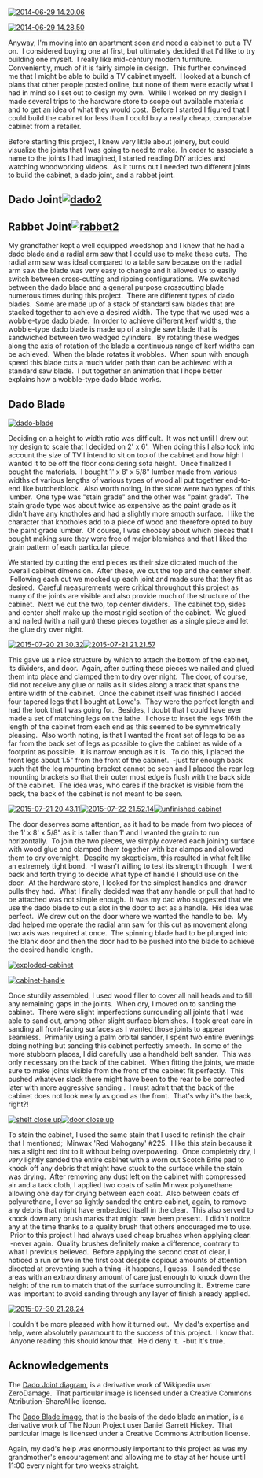 [![2014-06-29 14.20.06](http://codyalantaylor.com/wp-content/uploads/2015/08/2014-06-29-14.20.06.jpg)](http://codyalantaylor.com/wp-content/uploads/2015/08/2014-06-29-14.20.06.jpg)

[![2014-06-29 14.28.50](http://codyalantaylor.com/wp-content/uploads/2015/08/2014-06-29-14.28.50.jpg)](http://codyalantaylor.com/wp-content/uploads/2015/08/2014-06-29-14.28.50.jpg)

Anyway, I'm moving into an apartment soon and need a cabinet to put a TV on.  I considered buying one at first, but ultimately decided that I'd like to try building one myself.  I really like mid-century modern furniture. Conveniently, much of it is fairly simple in design.  This further convinced me that I might be able to build a TV cabinet myself.  I looked at a bunch of plans that other people posted online, but none of them were exactly what I had in mind so I set out to design my own.  While I worked on my design I made several trips to the hardware store to scope out available materials and to get an idea of what they would cost.  Before I started I figured that I could build the cabinet for less than I could buy a really cheap, comparable cabinet from a retailer.

Before starting this project, I knew very little about joinery, but could visualize the joints that I was going to need to make.  In order to associate a name to the joints I had imagined, I started reading DIY articles and watching woodworking videos.  As it turns out I needed two different joints to build the cabinet, a dado joint, and a rabbet joint.


## Dado Joint[![dado2](http://codyalantaylor.com/wp-content/uploads/2015/08/dado2.svg)](http://codyalantaylor.com/wp-content/uploads/2015/08/dado2.svg)





## Rabbet Joint[![rabbet2](http://codyalantaylor.com/wp-content/uploads/2015/08/rabbet2.svg)](http://codyalantaylor.com/wp-content/uploads/2015/08/rabbet2.svg)


My grandfather kept a well equipped woodshop and I knew that he had a dado blade and a radial arm saw that I could use to make these cuts.  The radial arm saw was ideal compared to a table saw because on the radial arm saw the blade was very easy to change and it allowed us to easily switch between cross-cutting and ripping configurations.  We switched between the dado blade and a general purpose crosscutting blade numerous times during this project.  There are different types of dado blades.  Some are made up of a stack of standard saw blades that are stacked together to achieve a desired width.  The type that we used was a wobble-type dado blade.  In order to achieve different kerf widths, the wobble-type dado blade is made up of a single saw blade that is sandwiched between two wedged cylinders.  By rotating these wedges along the axis of rotation of the blade a continuous range of kerf widths can be achieved.  When the blade rotates it wobbles.  When spun with enough speed this blade cuts a much wider path than can be achieved with a standard saw blade.  I put together an animation that I hope better explains how a wobble-type dado blade works.


## Dado Blade


[![dado-blade](http://codyalantaylor.com/wp-content/uploads/2015/08/dado-blade.gif)](http://codyalantaylor.com/wp-content/uploads/2015/08/dado-blade.gif)



Deciding on a height to width ratio was difficult.  It was not until I drew out my design to scale that I decided on 2' x 6'.  When doing this I also took into account the size of TV I intend to sit on top of the cabinet and how high I wanted it to be off the floor considering sofa height.  Once finalized I bought the materials.  I bought 1' x 8' x 5/8" lumber made from various widths of various lengths of various types of wood all put together end-to-end like butcherblock.  Also worth noting, in the store were two types of this lumber.  One type was "stain grade" and the other was "paint grade".  The stain grade type was about twice as expensive as the paint grade as it didn't have any knotholes and had a slightly more smooth surface.  I like the character that knotholes add to a piece of wood and therefore opted to buy the paint grade lumber.  Of course, I was choosey about which pieces that I bought making sure they were free of major blemishes and that I liked the grain pattern of each particular piece.

We started by cutting the end pieces as their size dictated much of the overall cabinet dimension.  After these, we cut the top and the center shelf.  Following each cut we mocked up each joint and made sure that they fit as desired.  Careful measurements were critical throughout this project as many of the joints are visible and also provide much of the structure of the cabinet.  Next we cut the two, top center dividers.  The cabinet top, sides and center shelf make up the most rigid section of the cabinet.  We glued and nailed (with a nail gun) these pieces together as a single piece and let the glue dry over night.

[![2015-07-20 21.30.32](http://codyalantaylor.com/wp-content/uploads/2015/08/2015-07-20-21.30.32.jpg)](http://codyalantaylor.com/wp-content/uploads/2015/08/2015-07-20-21.30.32.jpg)[![2015-07-21 21.21.57](http://codyalantaylor.com/wp-content/uploads/2015/08/2015-07-21-21.21.57.jpg)](http://codyalantaylor.com/wp-content/uploads/2015/08/2015-07-21-21.21.57.jpg)

This gave us a nice structure by which to attach the bottom of the cabinet, its dividers, and door.  Again, after cutting these pieces we nailed and glued them into place and clamped them to dry over night.  The door, of course, did not receive any glue or nails as it slides along a track that spans the entire width of the cabinet.  Once the cabinet itself was finished I added four tapered legs that I bought at Lowe's.  They were the perfect length and had the look that I was going for.  Besides, I doubt that I could have ever made a set of matching legs on the lathe.  I chose to inset the legs 1/6th the length of the cabinet from each end as this seemed to be symmetrically pleasing.  Also worth noting, is that I wanted the front set of legs to be as far from the back set of legs as possible to give the cabinet as wide of a footprint as possible.  It is narrow enough as it is.  To do this, I placed the front legs about 1.5" from the front of the cabinet.  -just far enough back such that the leg mounting bracket cannot be seen and I placed the rear leg mounting brackets so that their outer most edge is flush with the back side of the cabinet.  The idea was, who cares if the bracket is visible from the back, the back of the cabinet is not meant to be seen.

[![2015-07-21 20.43.11](http://codyalantaylor.com/wp-content/uploads/2015/08/2015-07-21-20.43.11.jpg)](http://codyalantaylor.com/wp-content/uploads/2015/08/2015-07-21-20.43.11.jpg)[![2015-07-22 21.52.14](http://codyalantaylor.com/wp-content/uploads/2015/08/2015-07-22-21.52.14.jpg)](http://codyalantaylor.com/wp-content/uploads/2015/08/2015-07-22-21.52.14.jpg)[![unfinished cabinet](http://codyalantaylor.com/wp-content/uploads/2015/08/unfinished-cabinet.jpg)](http://codyalantaylor.com/wp-content/uploads/2015/08/unfinished-cabinet.jpg)

The door deserves some attention, as it had to be made from two pieces of the 1' x 8' x 5/8" as it is taller than 1' and I wanted the grain to run horizontally.  To join the two pieces, we simply covered each joining surface with wood glue and clamped them together with bar clamps and allowed them to dry overnight.  Despite my skepticism, this resulted in what felt like an extremely tight bond.  -I wasn't willing to test its strength though.  I went back and forth trying to decide what type of handle I should use on the door.  At the hardware store, I looked for the simplest handles and drawer pulls they had.  What I finally decided was that any handle or pull that had to be attached was not simple enough.  It was my dad who suggested that we use the dado blade to cut a slot in the door to act as a handle.  His idea was perfect.  We drew out on the door where we wanted the handle to be.  My dad helped me operate the radial arm saw for this cut as movement along two axis was required at once.  The spinning blade had to be plunged into the blank door and then the door had to be pushed into the blade to achieve the desired handle length.

[![exploded-cabinet](http://codyalantaylor.com/wp-content/uploads/2015/08/exploded-cabinet.svg)](http://codyalantaylor.com/wp-content/uploads/2015/08/exploded-cabinet.svg)

[![cabinet-handle](http://codyalantaylor.com/wp-content/uploads/2015/08/cabinet-handle.svg)](http://codyalantaylor.com/wp-content/uploads/2015/08/cabinet-handle.svg)

Once sturdily assembled, I used wood filler to cover all nail heads and to fill any remaining gaps in the joints.  When dry, I moved on to sanding the cabinet.  There were slight imperfections surrounding all joints that I was able to sand out, among other slight surface blemishes.  I took great care in sanding all front-facing surfaces as I wanted those joints to appear seamless.  Primarily using a palm orbital sander, I spent two entire evenings doing nothing but sanding this cabinet perfectly smooth.  In some of the more stubborn places, I did carefully use a handheld belt sander.  This was only necessary on the back of the cabinet.  When fitting the joints, we made sure to make joints visible from the front of the cabinet fit perfectly.  This pushed whatever slack there might have been to the rear to be corrected later with more aggressive sanding .  I must admit that the back of the cabinet does not look nearly as good as the front.  That's why it's the back, right?!

[![shelf close up](http://codyalantaylor.com/wp-content/uploads/2015/08/shelf-close-up.jpg)](http://codyalantaylor.com/wp-content/uploads/2015/08/shelf-close-up.jpg)[![door close up](http://codyalantaylor.com/wp-content/uploads/2015/08/door-close-up.jpg)](http://codyalantaylor.com/wp-content/uploads/2015/08/door-close-up.jpg)

To stain the cabinet, I used the same stain that I used to refinish the chair that I mentioned;  Minwax 'Red Mahogany' #225.  I like this stain because it has a slight red tint to it without being overpowering.  Once completely dry, I _very_ lightly sanded the entire cabinet with a worn out Scotch Brite pad to knock off any debris that might have stuck to the surface while the stain was drying.  After removing any dust left on the cabinet with compressed air and a tack cloth, I applied two coats of satin Minwax polyurethane allowing one day for drying between each coat.  Also between coats of polyurethane, I ever so lightly sanded the entire cabinet, again, to remove any debris that might have embedded itself in the clear.  This also served to knock down any brush marks that might have been present.  I didn't notice any at the time thanks to a quality brush that others encouraged me to use.  Prior to this project I had always used cheap brushes when applying clear.  -never again.  Quality brushes definitely make a difference, contrary to what I previous believed.  Before applying the second coat of clear, I noticed a run or two in the first coat despite copious amounts of attention directed at preventing such a thing -it happens, I guess.  I sanded these areas with an extraordinary amount of care just enough to knock down the height of the run to match that of the surface surrounding it.  Extreme care was important to avoid sanding through any layer of finish already applied.

[![2015-07-30 21.28.24](http://codyalantaylor.com/wp-content/uploads/2015/08/2015-07-30-21.28.24.jpg)](http://codyalantaylor.com/wp-content/uploads/2015/08/2015-07-30-21.28.24.jpg)



I couldn't be more pleased with how it turned out.  My dad's expertise and help, were absolutely paramount to the success of this project.  I know that.  Anyone reading this should know that.  He'd deny it.  -but it's true.


## Acknowledgements


The [Dado Joint diagram](https://commons.wikimedia.org/wiki/File:Woodworking-joint-dado.svg), is a derivative work of Wikipedia user ZeroDamage.  That particular image is licensed under a Creative Commons Attribution-ShareAlike license.

The [Dado Blade image](https://thenounproject.com/term/saw-blade/1945/), that is the basis of the dado blade animation, is a derivative work of The Noun Project user Daniel Garrett Hickey.  That particular image is licensed under a Creative Commons Attribution license.

Again, my dad's help was enormously important to this project as was my grandmother's encouragement and allowing me to stay at her house until 11:00 every night for two weeks straight.
